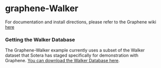 graphene-Walker
==============

For documentation and install directions, please refer to the Graphene wiki [here](https://github.com/Sotera/graphene/wiki)

### Getting the Walker Database
The Graphene-Walker example currently uses a subset of the Walker dataset that Sotera has staged specifically for demonstration with Graphene. [You can download the Walker Database here](https://www.dropbox.com/s/tngbphxqgvfes11/enron.zip).

